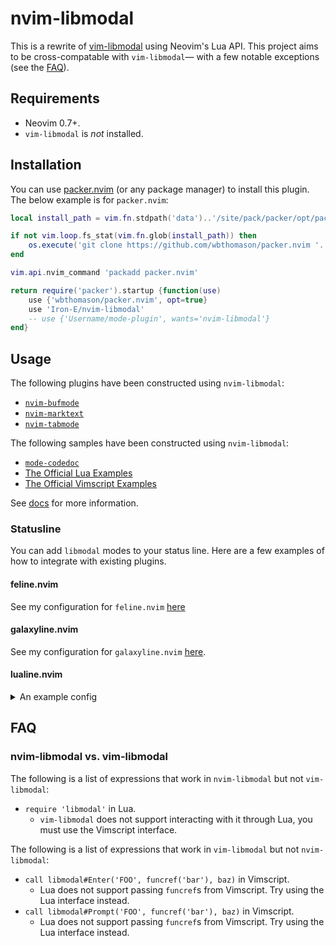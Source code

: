 # nvim-libmodal

This is a rewrite of [vim-libmodal](https://github.com/Iron-E/vim-libmodal) using Neovim's Lua API. This project aims to be cross-compatable with `vim-libmodal`— with a few notable exceptions (see the [FAQ](#FAQ)).

## Requirements

* Neovim 0.7+.
* `vim-libmodal` is _not_ installed.

## Installation

You can use [packer.nvim](https://github.com/wbthomason/packer.nvim) (or any package manager) to install this plugin. The below example is for `packer.nvim`:

```lua
local install_path = vim.fn.stdpath('data')..'/site/pack/packer/opt/packer.nvim'

if not vim.loop.fs_stat(vim.fn.glob(install_path)) then
	os.execute('git clone https://github.com/wbthomason/packer.nvim '..install_path)
end

vim.api.nvim_command 'packadd packer.nvim'

return require('packer').startup {function(use)
	use {'wbthomason/packer.nvim', opt=true}
	use 'Iron-E/nvim-libmodal'
	-- use {'Username/mode-plugin', wants='nvim-libmodal'}
end}
```

## Usage

The following plugins have been constructed using `nvim-libmodal`:

* [`nvim-bufmode`](https://github.com/Iron-E/nvim-bufmode)
* [`nvim-marktext`](https://github.com/Iron-E/nvim-marktext)
* [`nvim-tabmode`](https://github.com/Iron-E/nvim-tabmode)

The following samples have been constructed using `nvim-libmodal`:

* [`mode-codedoc`](https://gitlab.com/Iron_E/dotfiles/-/blob/master/.config/nvim/lua/mode-codedoc.lua)
* [The Official Lua Examples](https://github.com/Iron-E/nvim-libmodal/tree/master/examples/lua)
* [The Official Vimscript Examples](https://github.com/Iron-E/nvim-libmodal/tree/master/examples)

See [docs](./doc) for more information.

### Statusline

You can add `libmodal` modes to your status line. Here are a few examples of how to integrate with existing plugins.

#### feline.nvim

See my configuration for `feline.nvim` [here](https://gitlab.com/Iron_E/dotfiles/-/blob/master/.config/nvim/lua/plugin/feline.lua#L148-L164)

#### galaxyline.nvim

See my configuration for `galaxyline.nvim` [here](https://gitlab.com/Iron_E/dotfiles/-/blob/edf3e1c9779bbc81002832bb03ec875dc86cc16b/.config/nvim/lua/plugin/galaxyline.lua#L140-163).

#### lualine.nvim

<details>
	<summary>An example config</summary>
	<pre lang = "lua">
-- Defined in https://github.com/Iron-E/nvim-highlite
local BLUE         = '#7766ff'
local CYAN         = '#33dbc3'
local GREEN        = '#22ff22'
local GREEN_LIGHT  = '#99ff99'
local ICE          = '#95c5ff'
local ORANGE       = '#ff8900'
local ORANGE_LIGHT = '#f0af00'
local PINK         = '#ffa6ff'
local PINK_LIGHT   = '#ffb7b7'
local PURPLE       = '#cf55f0'
local PURPLE_LIGHT = '#af60af'
local RED          = '#ee4a59'
local RED_DARK     = '#a80000'
local RED_LIGHT    = '#ff4090'
local TAN          = '#f4c069'
local TEAL         = '#60afff'
local TURQOISE     = '#2bff99'
local YELLOW       = '#f0df33'

local MODES =
{ -- {{{
	['c']  = {'COMMAND-LINE',     RED},
	['ce'] = {'NORMAL EX',        RED_DARK},
	['cv'] = {'EX',               RED_LIGHT},
	['i']  = {'INSERT',           GREEN},
	['ic'] = {'INS-COMPLETE',     GREEN_LIGHT},
	['n']  = {'NORMAL',           PURPLE_LIGHT},
	['no'] = {'OPERATOR-PENDING', PURPLE},
	['r']  = {'HIT-ENTER',        CYAN},
	['r?'] = {':CONFIRM',         CYAN},
	['rm'] = {'--MORE',           ICE},
	['R']  = {'REPLACE',          PINK},
	['Rv'] = {'VIRTUAL',          PINK_LIGHT},
	['s']  = {'SELECT',           TURQOISE},
	['S']  = {'SELECT',           TURQOISE},
	['␓'] = {'SELECT',            TURQOISE},
	['t']  = {'TERMINAL',         ORANGE},
	['v']  = {'VISUAL',           BLUE},
	['V']  = {'VISUAL LINE',      BLUE},
	['␖'] = {'VISUAL BLOCK',      BLUE},
	['!']  = {'SHELL',            YELLOW},

	-- libmodal
	['BUFFERS'] = TEAL,
	['TABLES']  = ORANGE_LIGHT,
	['TABS']    = TAN,
} -- }}}

local MODE_HL_GROUP = 'LualineViMode'

--[[/* FELINE CONFIG */]]

vim.api.nvim_create_autocmd('User', {
	callback = function()
		require('lualine').refresh {scope = 'window',  place = {'statusline'}}
	end,
	pattern = {'LibmodalModeEnterPre', 'LibmodalModeLeavePost'},
})

require('lualine').setup {sections = {lualine_a = {{
	function() -- auto change color according the vim mode
		local mode_color, mode_name

		if vim.g.libmodalActiveModeName then
			mode_name = vim.g.libmodalActiveModeName
			mode_color = MODES[mode_name]
		else
			local current_mode = MODES[vim.api.nvim_get_mode().mode]

			mode_name = current_mode[1]
			mode_color = current_mode[2]
		end

		vim.api.nvim_set_hl(0, MODE_HL_GROUP, {fg = mode_color, bold = true})

		return mode_name..' '
	end,
	icon = {'▊', align = 'left'},
	color = MODE_HL_GROUP,
	padding = 0,
}}}}
	</pre>
</details>

## FAQ

### nvim-libmodal vs. vim-libmodal

The following is a list of expressions that work in `nvim-libmodal` but not `vim-libmodal`:

* `require 'libmodal'` in Lua.
	* `vim-libmodal` does not support interacting with it through Lua, you must use the Vimscript interface.

The following is a list of expressions that work in `vim-libmodal` but not `nvim-libmodal`:

* `call libmodal#Enter('FOO', funcref('bar'), baz)` in Vimscript.
	* Lua does not support passing `funcref`s from Vimscript. Try using the Lua interface instead.
* `call libmodal#Prompt('FOO', funcref('bar'), baz)` in Vimscript.
	* Lua does not support passing `funcref`s from Vimscript. Try using the Lua interface instead.
